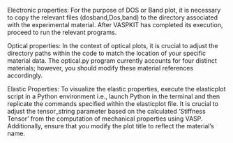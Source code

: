 Electronic properties:
For the purpose of DOS or Band plot, it is necessary to copy the relevant files (dosband,Dos,band) to the directory associated with the experimental material. After VASPKIT has completed its execution, proceed to run the relevant programs.

Optical properties:
In the context of optical plots, it is crucial to adjust the directory paths within the code to match the location of your specific material data. The optical.py program currently accounts for four distinct materials; however, you should modify these material references accordingly.
 
Elastic Properties:
To visualize the elastic properties, execute the elasticplot script in a Python environment i.e., launch Python in the terminal and then replicate the commands specified within the elasticplot file. It is crucial to adjust the tensor_string parameter based on the calculated ‘Stiffness Tensor’ from the computation of mechanical properties using VASP. Additionally, ensure that you modify the plot title to reflect the material’s name.
